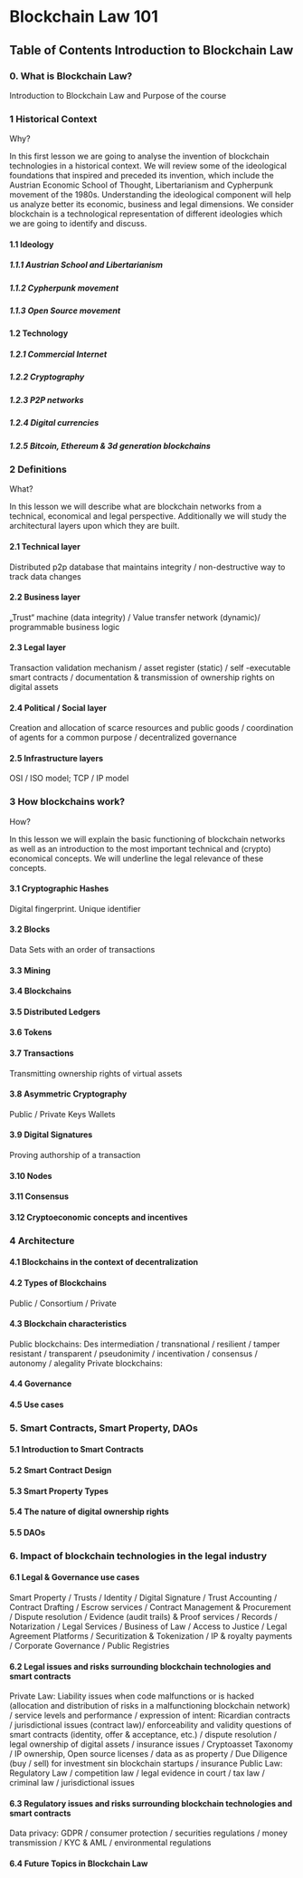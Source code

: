 #  Blockchain Law 101

## Table of Contents Introduction to Blockchain Law


### 0. What is Blockchain Law?

Introduction to Blockchain Law and Purpose of the course

 ### 1 Historical Context
 
 Why?
 
In this first lesson we are going to analyse the invention of blockchain technologies in a historical context. We will review some of the ideological foundations that inspired and preceded its invention, which include the Austrian Economic School of Thought, Libertarianism and Cypherpunk movement of the 1980s. Understanding the ideological component will help us analyze better its economic, business and legal dimensions. We consider blockchain is a technological representation of different ideologies which we are going to identify and discuss.




#### 1.1 Ideology
   ##### 1.1.1 Austrian School and Libertarianism
   ##### 1.1.2 Cypherpunk movement
   ##### 1.1.3 Open Source movement
 
#### 1.2 Technology
 ##### 1.2.1 Commercial Internet
 ##### 1.2.2 Cryptography
 ##### 1.2.3  P2P networks
##### 1.2.4 Digital currencies
##### 1.2.5  Bitcoin, Ethereum & 3d generation blockchains


### 2 Definitions 

What?

In this lesson we will describe what are blockchain networks from a technical, economical and legal perspective. Additionally we will study the architectural layers upon which they are built.

#### 2.1 Technical layer
Distributed p2p database that maintains integrity / non-destructive way to track data changes
#### 2.2 Business layer
„Trust“ machine (data integrity)  / Value transfer network  (dynamic)/ programmable business logic 
#### 2.3 Legal layer
Transaction validation mechanism / asset register (static) / self -executable smart contracts / documentation & transmission of ownership rights on digital assets
#### 2.4 Political / Social layer
Creation and allocation of scarce resources and public goods / coordination of agents for a common purpose / decentralized governance
#### 2.5 Infrastructure layers
OSI / ISO model;
TCP / IP model



  
  
### 3 How blockchains work?

How?

In this lesson we will explain the basic functioning of blockchain networks as well as an introduction to the most important technical and (crypto) economical concepts. We will underline the legal relevance of these concepts.


#### 3.1 Cryptographic Hashes
Digital fingerprint. Unique identifier
#### 3.2 Blocks
Data Sets with an order of transactions
#### 3.3 Mining
#### 3.4 Blockchains
#### 3.5 Distributed Ledgers
#### 3.6 Tokens
#### 3.7 Transactions
Transmitting ownership rights of virtual assets
#### 3.8 Asymmetric Cryptography
Public / Private Keys
Wallets
#### 3.9 Digital Signatures
Proving authorship of a transaction
#### 3.10 Nodes
#### 3.11 Consensus
#### 3.12 Cryptoeconomic concepts and incentives


### 4 Architecture


#### 4.1 Blockchains in the context of decentralization
#### 4.2 Types of Blockchains
  Public / Consortium / Private
#### 4.3 Blockchain characteristics
 Public blockchains: Des intermediation / transnational / resilient / tamper resistant / transparent / pseudonimity / incentivation / consensus / autonomy / alegality
 Private blockchains:
#### 4.4 Governance
#### 4.5 Use cases


### 5. Smart Contracts, Smart Property, DAOs

#### 5.1 Introduction to Smart Contracts
#### 5.2 Smart Contract Design
#### 5.3 Smart Property Types
#### 5.4 The nature of digital ownership rights
#### 5.5 DAOs


### 6.	Impact of blockchain technologies in the legal industry
#### 6.1 Legal & Governance use cases
Smart Property / Trusts / Identity / Digital Signature / Trust Accounting / Contract Drafting  / Escrow services / Contract Management & Procurement / Dispute resolution / Evidence (audit trails) & Proof services / Records / Notarization / Legal Services / Business of Law / Access to Justice / Legal Agreement Platforms / Securitization & Tokenization / IP & royalty payments / Corporate Governance / Public Registries
#### 6.2 Legal issues and risks surrounding blockchain technologies and smart contracts
Private Law: Liability issues when code malfunctions or is hacked (allocation and distribution of risks in a malfunctioning blockchain network) / service levels and performance / expression of intent: Ricardian contracts / jurisdictional issues (contract law)/ enforceability and validity questions of smart contracts (identity, offer & acceptance, etc.) / dispute resolution / legal ownership of digital assets / insurance issues / Cryptoasset Taxonomy / IP ownership, Open source licenses / data as as property / Due Diligence (buy / sell) for investment sin blockchain startups / insurance
Public Law: Regulatory Law / competition law / legal evidence in court / tax law / criminal law / jurisdictional issues 
#### 6.3 Regulatory issues and risks surrounding blockchain technologies and smart contracts
Data privacy: GDPR / consumer protection / securities regulations / money transmission / KYC & AML / environmental regulations
#### 6.4  Future Topics in Blockchain Law


